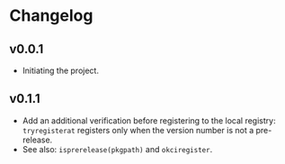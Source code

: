 # Changelog

## v0.0.1
- Initiating the project.

## v0.1.1
- Add an additional verification before registering to the local registry: `tryregisterat` registers only when the version number is not a pre-release.
- See also: `isprerelease(pkgpath)` and `okciregister`.
